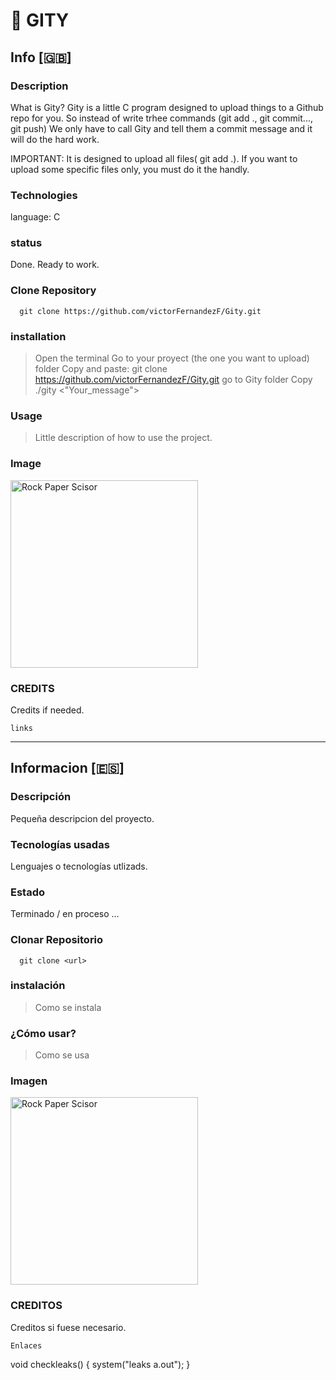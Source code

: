 # :paperclip: GITY
## Info [:gb:]
### Description
What is Gity?
Gity is a little C program designed to upload things to a Github repo for you.
So instead of write trhee commands (git add ., git commit..., git push)
We only have to call Gity and tell them a commit message and it will do the hard work.

IMPORTANT: It is designed to upload all files( git add .). If you want to upload some specific files only, you must do it the handly.

### Technologies
language: C  

### status
Done. Ready to work.

### Clone Repository
~~~~
  git clone https://github.com/victorFernandezF/Gity.git    
~~~~

### installation
> Open the terminal
> Go to your proyect (the one you want to upload) folder
> Copy and paste: git clone https://github.com/victorFernandezF/Gity.git 
> go to Gity folder
> Copy ./gity <"Your_message">

### Usage
> Little description of how to use the project.

### Image

<img src="" alt="Rock Paper Scisor" width="300px"/>

### CREDITS
Credits if needed.
~~~~
links
~~~~

<hr/>

## Informacion [:es:]
### Descripción
Pequeña descripcion del proyecto.

### Tecnologías usadas
Lenguajes o tecnologías utlizads.

### Estado
Terminado / en proceso ...

### Clonar Repositorio
~~~~
  git clone <url>   
~~~~

### instalación
> Como se instala

### ¿Cómo usar?
> Como se usa

### Imagen

<img src="" alt="Rock Paper Scisor" width="300px"/>

### CREDITOS
Creditos si fuese necesario.
~~~~
Enlaces
~~~~

void checkleaks()
{
    system("leaks a.out");
}